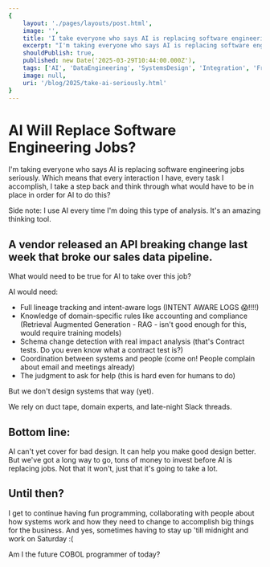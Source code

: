 ```yaml
---
{
    layout: './pages/layouts/post.html',
    image: '',
    title: 'I take everyone who says AI is replacing software engineering jobs seriously',
    excerpt: "I'm taking everyone who says AI is replacing software engineering jobs seriously. Which means that every interaction I have, every task I accomplish, I take a step back and think through what would have to be in place in order for AI to do this?",
    shouldPublish: true,
    published: new Date('2025-03-29T10:44:00.000Z'),
    tags: ['AI', 'DataEngineering', 'SystemsDesign', 'Integration', 'FridayNightDebugging', 'Leadership', 'Compliance', 'Observability', 'HumanInTheLoop', 'yesimtalkingtoyou'],
    image: null,
    uri: '/blog/2025/take-ai-seriously.html'
}
---
```


# AI Will Replace Software Engineering Jobs?

I'm taking everyone who says AI is replacing software engineering jobs seriously. Which means that every interaction I have, every task I accomplish, I take a step back and think through what would have to be in place in order for AI to do this? 

Side note: I use AI every time I'm doing this type of analysis. It's an amazing thinking tool.

## A vendor released an API breaking change last week that broke our sales data pipeline.

What would need to be true for AI to take over this job?

AI would need:

- Full lineage tracking and intent-aware logs (INTENT AWARE LOGS 😱!!!!)
- Knowledge of domain-specific rules like accounting and compliance (Retrieval Augmented Generation - RAG - isn't good enough for this, would require training models)
- Schema change detection with real impact analysis (that's Contract tests. Do you even know what a contract test is?)
- Coordination between systems and people (come on! People complain about email and meetings already)
- The judgment to ask for help (this is hard even for humans to do)

But we don't design systems that way (yet).

We rely on duct tape, domain experts, and late-night Slack threads.

## Bottom line:

AI can't yet cover for bad design. It can help you make good design better. But we've got a long way to go, tons of money to invest before AI is replacing jobs. Not that it won't, just that it's going to take a lot.

## Until then?

I get to continue having fun programming, collaborating with people about how systems work and how they need to change to accomplish big things for the business. And yes, sometimes having to stay up 'till midnight and work on Saturday :(

Am I the future COBOL programmer of today?